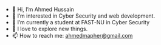 - 👋 Hi, I’m Ahmed Hussain
- 👀 I’m interested in Cyber Security and web development.
- 🌱 I’m currently a student at FAST-NU in Cyber Security
- 💞️ I love to explore new things.
- 📫 How to reach me: ahmedmapher@gmail.com
<!---
A-MAPHER/A-MAPHER is a ✨ special ✨ repository because its `README.md` (this file) appears on your GitHub profile.
You can click the Preview link to take a look at your changes.
--->
